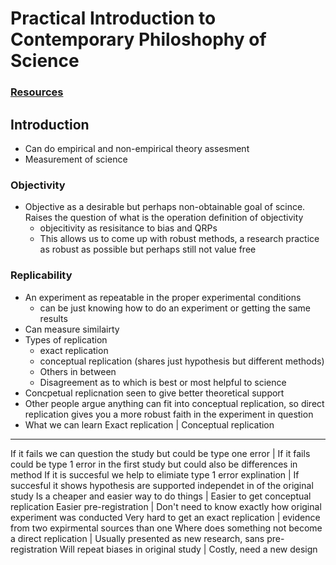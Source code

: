 # Practical Introduction to Contemporary Philoshophy of Science 

### [Resources](https://docs.google.com/document/d/1Dj8w7-2DNxveNe9g1tK37I2y4_hBrz-8K3jGhLetjFQ/edit)

## Introduction 
- Can do empirical and non-empirical theory assesment 
- Measurement of science 

### Objectivity 
- Objective as a desirable but perhaps non-obtainable goal of scince. Raises the question of what is the operation definition of objectivity
    - objecitivity as resisitance to bias and QRPs
    - This allows us to come up with robust methods, a research practice as robust as possible but perhaps still not value free 
 
### Replicability 
- An experiment as repeatable in the proper experimental conditions 
    - can be just knowing how to do an experiment or getting the same results 
- Can measure similairty 
- Types of replication 
    - exact replication
    - conceptual replication (shares just hypothesis but different methods) 
    - Others in between 
    - Disagreement as to which is best or most helpful to science
- Concpetual replicnation seen to give better theoretical support 
- Other people argue anything can fit into conceptual replication, so direct replication gives you a more robust faith in the experiment in question 
- What we can learn 
Exact replication | Conceptual replication
--------------------------------------------
If it fails we can question the study but could be type one error | If it fails could be type 1 error in the first study but could also be differences in method
If it is succesful we help to elimiate type 1 error explination | If succesful it shows hypothesis are supported independet in of the original study 
Is a cheaper and easier way to do things | Easier to get conceptual replication 
Easier pre-registration | Don't need to know exactly how original experiment was conducted 
Very hard to get an exact replication | evidence from two expirmental sources than one
Where does something not become a direct replication | Usually presented as new research, sans pre-registration
Will repeat biases in original study | Costly, need a new design 

